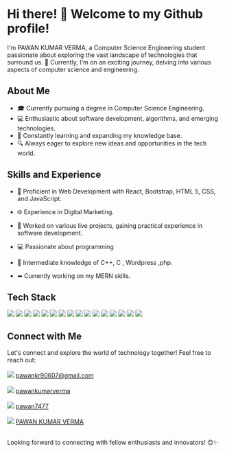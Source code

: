 # Hi there! 👋 Welcome to my Github profile!

I'm PAWAN KUMAR VERMA, a Computer Science Engineering student passionate about exploring the vast landscape of technologies that surround us. 🌟 Currently, I'm on an exciting journey, delving into various aspects of computer science and engineering.

## About Me

- 🎓 Currently pursuing a degree in Computer Science Engineering.
- 💻 Enthusiastic about software development, algorithms, and emerging technologies.
- 🌱 Constantly learning and expanding my knowledge base.
- 🔍 Always eager to explore new ideas and opportunities in the tech world.

## Skills and Experience

- 🚀 Proficient in Web Development with React, Bootstrap, HTML 5, CSS, and JavaScript.
- 🌐 Experience in Digital Marketing.
- 💼 Worked on various live projects, gaining practical experience in software development.
- 💻 Passionate about programming
- 🐍 Intermediate knowledge of C++, C , Wordpress ,php.

- ➡ Currently working on my MERN skills.

## Tech Stack

<a><img src="https://img.shields.io/badge/C-00599C?style=for-the-badge&logo=c&logoColor=white"></a>
<a><img src="https://img.shields.io/badge/C%2B%2B-00599C?style=for-the-badge&logo=c%2B%2B&logoColor=white"></a>
<a><img src="https://img.shields.io/badge/HTML5-E34F26?style=for-the-badge&logo=html5&logoColor=white"></a>
<a><img src="https://img.shields.io/badge/CSS3-1572B6?style=for-the-badge&logo=css3&logoColor=white"></a>
<a><img src="https://img.shields.io/badge/JavaScript-323330?style=for-the-badge&logo=javascript&logoColor=F7DF1E"></a>
<a><img src="https://img.shields.io/badge/Bootstrap-563D7C?style=for-the-badge&logo=bootstrap&logoColor=white"></a>
<a><img src="https://img.shields.io/badge/React-20232A?style=for-the-badge&logo=react&logoColor=61DAFB"></a>
<a><img src="https://img.shields.io/badge/Wordpress-21759B?style=for-the-badge&logo=wordpress&logoColor=white"></a>
<a><img src="https://img.shields.io/badge/Xampp-F37623?style=for-the-badge&logo=xampp&logoColor=white"></a>
<a><img src="https://img.shields.io/badge/Adobe%20Photoshop-31A8FF?style=for-the-badge&logo=Adobe%20Photoshop&logoColor=black"></a>
<a><img src="https://img.shields.io/badge/Canva-%2300C4CC.svg?&style=for-the-badge&logo=Canva&logoColor=white"></a>
<a><img src="https://img.shields.io/badge/npm-CB3837?style=for-the-badge&logo=npm&logoColor=white"></a>
<a><img src="https://img.shields.io/badge/Font_Awesome-339AF0?style=for-the-badge&logo=fontawesome&logoColor=white"></a>
<a><img src="https://img.shields.io/badge/coding%20ninjas-DD6620?style=for-the-badge&logo=codingninjas&logoColor=white"></a>
<a><img src="https://img.shields.io/badge/GeeksforGeeks-298D46?style=for-the-badge&logo=geeksforgeeks&logoColor=white"></a>
<a><img src="https://img.shields.io/badge/ChatGPT-74aa9c?style=for-the-badge&logo=openai&logoColor=white"></a>

## Connect with Me

Let's connect and explore the world of technology together! Feel free to reach out:<br><br>
<a><img src="https://img.shields.io/badge/Gmail-D14836?style=for-the-badge&logo=gmail&logoColor=white" href=""></a> pawankr90607@gmail.com<br><br>
<a><img src="https://img.shields.io/badge/Discord-5865F2?style=for-the-badge&logo=discord&logoColor=white"></a> <a  href="https://discord.com/channels/@me/676841633337311232">pawankumarverma</a> <br><br>
<a><img src="https://img.shields.io/badge/GitHub-100000?style=for-the-badge&logo=github&logoColor=white"></a> <a href="https://github.com/Pawan7477">pawan7477</a> <br><br>
<a><img src="https://img.shields.io/badge/LinkedIn-0077B5?style=for-the-badge&logo=linkedin&logoColor=white"></a> <a href="https://www.linkedin.com/in/pawan-kumar-verma-812523255/">PAWAN KUMAR VERMA</a> <br><br>

Looking forward to connecting with fellow enthusiasts and innovators! 😊✨
